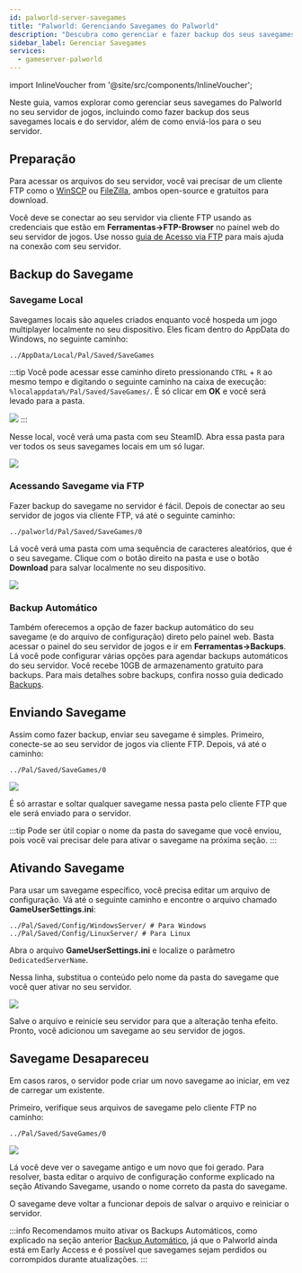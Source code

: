```yaml
---
id: palworld-server-savegames
title: "Palworld: Gerenciando Savegames do Palworld"
description: "Descubra como gerenciar e fazer backup dos seus savegames do Palworld com segurança para uma continuidade de jogo sem interrupções → Saiba mais agora"
sidebar_label: Gerenciar Savegames
services:
  - gameserver-palworld
---
```


import InlineVoucher from '@site/src/components/InlineVoucher';

Neste guia, vamos explorar como gerenciar seus savegames do Palworld no seu servidor de jogos, incluindo como fazer backup dos seus savegames locais e do servidor, além de como enviá-los para o seu servidor.

## Preparação

Para acessar os arquivos do seu servidor, você vai precisar de um cliente FTP como o [WinSCP](https://winscp.net/eng/index.php) ou [FileZilla](https://filezilla-project.org/), ambos open-source e gratuitos para download.

Você deve se conectar ao seu servidor via cliente FTP usando as credenciais que estão em **Ferramentas->FTP-Browser** no painel web do seu servidor de jogos. Use nosso [guia de Acesso via FTP](gameserver-ftpaccess.md) para mais ajuda na conexão com seu servidor.

## Backup do Savegame

### Savegame Local

Savegames locais são aqueles criados enquanto você hospeda um jogo multiplayer localmente no seu dispositivo. Eles ficam dentro do AppData do Windows, no seguinte caminho:
```
../AppData/Local/Pal/Saved/SaveGames
```

:::tip
Você pode acessar esse caminho direto pressionando `CTRL` + `R` ao mesmo tempo e digitando o seguinte caminho na caixa de execução: `%localappdata%/Pal/Saved/SaveGames/`. É só clicar em **OK** e você será levado para a pasta.

![](https://github.com/zaphosting/docs/assets/42719082/5cdff375-57f8-4699-9985-42bcecf22218)
:::

Nesse local, você verá uma pasta com seu SteamID. Abra essa pasta para ver todos os seus savegames locais em um só lugar.

![](https://github.com/zaphosting/docs/assets/42719082/8f36715d-7e87-45e1-b859-6ebedd18c8da)

### Acessando Savegame via FTP

Fazer backup do savegame no servidor é fácil. Depois de conectar ao seu servidor de jogos via cliente FTP, vá até o seguinte caminho:
```
../palworld/Pal/Saved/SaveGames/0
```

Lá você verá uma pasta com uma sequência de caracteres aleatórios, que é o seu savegame. Clique com o botão direito na pasta e use o botão **Download** para salvar localmente no seu dispositivo.

![](https://github.com/zaphosting/docs/assets/42719082/ca890470-450d-4962-a982-39378dfbb695)

### Backup Automático

Também oferecemos a opção de fazer backup automático do seu savegame (e do arquivo de configuração) direto pelo painel web. Basta acessar o painel do seu servidor de jogos e ir em **Ferramentas->Backups**. Lá você pode configurar várias opções para agendar backups automáticos do seu servidor. Você recebe 10GB de armazenamento gratuito para backups. Para mais detalhes sobre backups, confira nosso guia dedicado [Backups](gameserver-backups.md).

## Enviando Savegame

Assim como fazer backup, enviar seu savegame é simples. Primeiro, conecte-se ao seu servidor de jogos via cliente FTP. Depois, vá até o caminho:
```
../Pal/Saved/SaveGames/0
```

![](https://screensaver01.zap-hosting.com/index.php/s/tadxngnRCJDbtTe/preview)

É só arrastar e soltar qualquer savegame nessa pasta pelo cliente FTP que ele será enviado para o servidor.

:::tip
Pode ser útil copiar o nome da pasta do savegame que você enviou, pois você vai precisar dele para ativar o savegame na próxima seção.
:::

## Ativando Savegame

Para usar um savegame específico, você precisa editar um arquivo de configuração. Vá até o seguinte caminho e encontre o arquivo chamado **GameUserSettings.ini**:
```
../Pal/Saved/Config/WindowsServer/ # Para Windows
../Pal/Saved/Config/LinuxServer/ # Para Linux
```

Abra o arquivo **GameUserSettings.ini** e localize o parâmetro `DedicatedServerName`.

Nessa linha, substitua o conteúdo pelo nome da pasta do savegame que você quer ativar no seu servidor.

![](https://screensaver01.zap-hosting.com/index.php/s/qLG2jtzFkYM6WB7/preview)

Salve o arquivo e reinicie seu servidor para que a alteração tenha efeito. Pronto, você adicionou um savegame ao seu servidor de jogos.

## Savegame Desapareceu

Em casos raros, o servidor pode criar um novo savegame ao iniciar, em vez de carregar um existente.

Primeiro, verifique seus arquivos de savegame pelo cliente FTP no caminho:
```
../Pal/Saved/SaveGames/0
```

![](https://screensaver01.zap-hosting.com/index.php/s/wYQ42Aein5y6Z6j/preview)

Lá você deve ver o savegame antigo e um novo que foi gerado. Para resolver, basta editar o arquivo de configuração conforme explicado na seção Ativando Savegame, usando o nome correto da pasta do savegame.

O savegame deve voltar a funcionar depois de salvar o arquivo e reiniciar o servidor.

:::info
Recomendamos muito ativar os Backups Automáticos, como explicado na seção anterior [Backup Automático](#backup-automático), já que o Palworld ainda está em Early Access e é possível que savegames sejam perdidos ou corrompidos durante atualizações.
:::

<InlineVoucher />